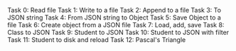 Task 0: Read file
Task 1:  Write to a file
Task 2: Append to a file
Task 3: To JSON string
Task 4: From JSON string to Object
Task 5: Save Object to a file
Task 6: Create object from a JSON file
Task 7: Load, add, save
Task 8: Class to JSON
Task 9:  Student to JSON
Task 10: Student to JSON with filter
Task 11: Student to disk and reload
Task 12: Pascal's Triangle
